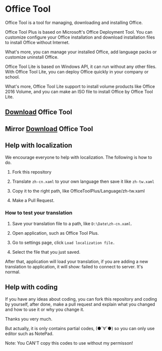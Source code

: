 ﻿# Office Tool

Office Tool is a tool for managing, downloading and installing Office.

Office Tool Plus is based on Microsoft's Office Deployment Tool. You can customize configure your Office installation and download installation files to install Office without Internet.

What's more, you can manage your installed Office, add language packs or customize uninstall Office.

Office Tool Lite is based on Windows API, it can run without any other files. With Office Tool Lite, you can deploy Office quickly in your company or school.

What's more, Office Tool Lite support to install volume products like Office 2016 Volume, and you can make an ISO file to install Office by Office Tool Lite.

## [Download](https://otp.landian.vip/) Office Tool

## Mirror [Download](https://mirrors.yuntu.ca/office-tool/) Office Tool

## Help with localization

We encourage everyone to help with localization. The following is how to do.

1. Fork this repository

2. Translate ````zh-cn.xaml```` to your own language then save it like ````zh-tw.xaml````

3. Copy it to the right path, like OfficeToolPlus/Language/zh-tw.xaml

4. Make a Pull Request.

### How to test your translation

1. Save your translation file to a path, like ````D:\Date\zh-cn.xaml````.

2. Open application, such as Office Tool Plus.

3. Go to settings page, click ````Load localization file.````

4. Select the file that you just saved.

After that, application will load your translation, if you are adding a new translation to application, it will show: failed to connect to server. It's normal.

## Help with coding

If you have any ideas about coding, you can fork this repository and coding by yourself, after done, make a pull request and explain what you changed and how to use it or why you change it.

Thanks you very much.

But actually, it is only contains partial codes, (●ˇ∀ˇ●) so you can only use editor such as NotePad.

Note: You CAN'T copy this codes to use without my permisson!